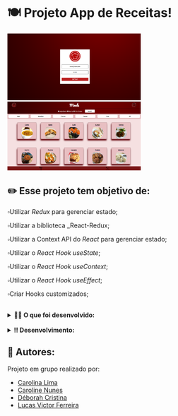 # 🍽️ Projeto App de Receitas!

<img src="https://github.com/carolhn/Projeto-App-recipe/blob/main/imagem2.png" alt="imagem2.png" style="max-width: 60%;">

<br>

<img src="https://github.com/carolhn/Projeto-App-recipe/blob/main/imagem3.png" alt="imagem2.png" style="max-width: 60%;">

## ✏️  Esse projeto tem objetivo de:

▫️Utilizar _Redux_ para gerenciar estado;<br>

▫️Utilizar a biblioteca _React-Redux;<br>

▫️Utilizar a Context API do _React_ para gerenciar estado;<br>

▫️Utilizar o _React Hook useState_;<br>

▫️Utilizar o _React Hook useContext_;<br>

▫️Utilizar o _React Hook useEffect_;<br>

▫️Criar Hooks customizados;<br>
<br>

<details>
  <summary><strong>👨‍💻 O que foi desenvolvido: </strong></summary><br />

  Um app de receitas, utilizando o que há de mais moderno dentro do ecossistema React: Hooks e Context API!

  Nele é possível: ver, buscar, filtrar, favoritar e acompanhar o progresso de preparação de receitas de comidas e bebidas!

  ⚠️ A base de dados são 2 APIs distintas, uma para comidas e outra para bebidas.
</details>

<br>

<details>
  <summary><strong>‼️ Desenvolvimento: </strong></summary><br />

  1. Clone o repositório

  - Use o comando: `git clone git@github.com:carolhn/Projeto-App-recipe.git`.
  - Entre na pasta do repositório que você acabou de clonar:
    - `cd Projeto-App-recipe.git`

  2. Instale as dependências e inicialize o projeto

  - Instale as dependências:
    - `npm install`
  - Inicialize o projeto:
    - `npm start` (uma nova página deve abrir no seu navegador com um texto simples)
  
 </details>

## 👥️ Autores:
Projeto em grupo realizado por:

- [Carolina Lima](https://github.com/cybersekh)
- [Caroline Nunes](https://github.com/carolhn)
- [Déborah Cristina](https://github.com/deborahcristinadeoliveira)
- [Lucas Victor Ferreira](https://github.com/lucasvtf)
